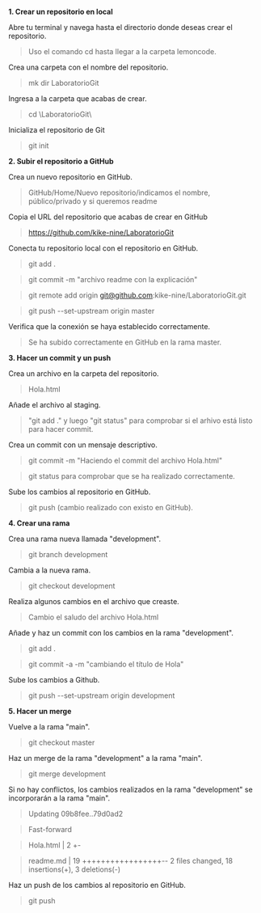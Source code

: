 **1. Crear un repositorio en local**

Abre tu terminal y navega hasta el directorio donde deseas crear el repositorio.  
>Uso el comando cd hasta llegar a la carpeta lemoncode.  

Crea una carpeta con el nombre del repositorio.
>mk dir LaboratorioGit  

Ingresa a la carpeta que acabas de crear.
>cd \LaboratorioGit\  

Inicializa el repositorio de Git
>git init

**2. Subir el repositorio a GitHub**

Crea un nuevo repositorio en GitHub.
>GitHub/Home/Nuevo repositorio/indicamos el nombre, público/privado y si queremos readme  

Copia el URL del repositorio que acabas de crear en GitHub
>https://github.com/kike-nine/LaboratorioGit  

Conecta tu repositorio local con el repositorio en GitHub.
>git add .  

>git commit -m "archivo readme con la explicación"  

>git remote add origin git@github.com:kike-nine/LaboratorioGit.git  

>git push --set-upstream origin master  

Verifica que la conexión se haya establecido correctamente.
>Se ha subido correctamente en GitHub en la rama master.

**3. Hacer un commit y un push**

Crea un archivo en la carpeta del repositorio.
>Hola.html  

Añade el archivo al staging.
>"git add ." y luego "git status" para comprobar si el arhivo está listo para hacer commit.  

Crea un commit con un mensaje descriptivo.
>git commit -m "Haciendo el commit del archivo Hola.html" 

>git status para comprobar que se ha realizado correctamente.  

Sube los cambios al repositorio en GitHub.
>git push (cambio realizado con existo en GitHub).

**4. Crear una rama**

Crea una rama nueva llamada "development".
>git branch development  

Cambia a la nueva rama.
>git checkout development  

Realiza algunos cambios en el archivo que creaste.  
>Cambio el saludo del archivo Hola.html   

Añade y haz un commit con los cambios en la rama "development".
>git add .

>git commit -a -m "cambiando el título de Hola"  

Sube los cambios a Github.
>git push --set-upstream origin development

**5. Hacer un merge**

Vuelve a la rama "main".
>git checkout master  

Haz un merge de la rama "development" a la rama "main".
>git merge development  

Si no hay conflictos, los cambios realizados en la rama "development" se incorporarán a la rama "main".
>Updating 09b8fee..79d0ad2  

>Fast-forward  

> Hola.html |  2 +- 

> readme.md | 19 +++++++++++++++++-- 
> 2 files changed, 18 insertions(+), 3 deletions(-)  

Haz un push de los cambios al repositorio en GitHub.
>git push
